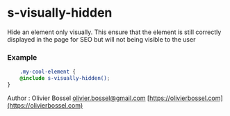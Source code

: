 # s-visually-hidden

Hide an element only visually. This ensure that the element is still correctly displayed in the page for SEO
but will not being visible to the user


### Example
```scss
	.my-cool-element {
	@include s-visually-hidden();
}
```
Author : Olivier Bossel [olivier.bossel@gmail.com](mailto:olivier.bossel@gmail.com) [https://olivierbossel.com](https://olivierbossel.com)